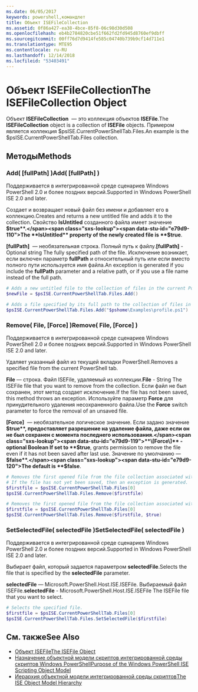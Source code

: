```yaml
---
ms.date: 06/05/2017
keywords: powershell,командлет
title: Объект ISEFileCollection
ms.assetid: 0f86a427-ea38-4bce-85f8-06c98d30d508
ms.openlocfilehash: eb4b2784820cbe51f662fd2fd945d8760ef9dbff
ms.sourcegitcommit: 00ff76d7d9414fe585c04740b739b9cf14d711e1
ms.translationtype: MTE95
ms.contentlocale: ru-RU
ms.lasthandoff: 12/14/2018
ms.locfileid: "53403491"
---
```

# <a name="the-isefilecollection-object"></a><span data-ttu-id="e79d9-103">Объект ISEFileCollection</span><span class="sxs-lookup"><span data-stu-id="e79d9-103">The ISEFileCollection Object</span></span>

<span data-ttu-id="e79d9-104">Объект **ISEFileCollection**  — это коллекция объектов **ISEFile**.</span><span class="sxs-lookup"><span data-stu-id="e79d9-104">The **ISEFileCollection** object is a collection of **ISEFile** objects.</span></span> <span data-ttu-id="e79d9-105">Примером является коллекция $psISE.CurrentPowerShellTab.Files.</span><span class="sxs-lookup"><span data-stu-id="e79d9-105">An example is the $psISE.CurrentPowerShellTab.Files collection.</span></span>

## <a name="methods"></a><span data-ttu-id="e79d9-106">Методы</span><span class="sxs-lookup"><span data-stu-id="e79d9-106">Methods</span></span>

### <a name="add-fullpath-"></a><span data-ttu-id="e79d9-107">Add\( \[fullPath\] \)</span><span class="sxs-lookup"><span data-stu-id="e79d9-107">Add\( \[fullPath\] \)</span></span>

<span data-ttu-id="e79d9-108">Поддерживается в интегрированной среде сценариев Windows PowerShell 2.0 и более поздних версий.</span><span class="sxs-lookup"><span data-stu-id="e79d9-108">Supported in Windows PowerShell ISE 2.0 and later.</span></span>

<span data-ttu-id="e79d9-109">Создает и возвращает новый файл без имени и добавляет его в коллекцию.</span><span class="sxs-lookup"><span data-stu-id="e79d9-109">Creates and returns a new untitled file and adds it to the collection.</span></span> <span data-ttu-id="e79d9-110">Свойство **IsUntitled** созданного файла имеет значение **$true**.</span><span class="sxs-lookup"><span data-stu-id="e79d9-110">The **IsUntitled** property of the newly created file is **$true**.</span></span>

<span data-ttu-id="e79d9-111">**\[fullPath\]**  — необязательная строка. Полный путь к файлу.</span><span class="sxs-lookup"><span data-stu-id="e79d9-111">**\[fullPath\]** - Optional string The fully specified path of the file.</span></span> <span data-ttu-id="e79d9-112">Исключение возникает, если включен параметр **fullPath** и относительный путь или если вместо полного пути используется имя файла.</span><span class="sxs-lookup"><span data-stu-id="e79d9-112">An exception is generated if you include the **fullPath** parameter and a relative path, or if you use a file name instead of the full path.</span></span>

```powershell
# Adds a new untitled file to the collection of files in the current PowerShell tab.
$newFile = $psISE.CurrentPowerShellTab.Files.Add()

# Adds a file specified by its full path to the collection of files in the current PowerShell tab.
$psISE.CurrentPowerShellTab.Files.Add("$pshome\Examples\profile.ps1")
```

### <a name="remove-file-force-"></a><span data-ttu-id="e79d9-113">Remove\( File, \[Force\] \)</span><span class="sxs-lookup"><span data-stu-id="e79d9-113">Remove\( File, \[Force\] \)</span></span>

<span data-ttu-id="e79d9-114">Поддерживается в интегрированной среде сценариев Windows PowerShell 2.0 и более поздних версий.</span><span class="sxs-lookup"><span data-stu-id="e79d9-114">Supported in Windows PowerShell ISE 2.0 and later.</span></span>

<span data-ttu-id="e79d9-115">Удаляет указанный файл из текущей вкладки PowerShell.</span><span class="sxs-lookup"><span data-stu-id="e79d9-115">Removes a specified file from the current PowerShell tab.</span></span>

<span data-ttu-id="e79d9-116">**File** — строка. Файл ISEFile, удаляемый из коллекции.</span><span class="sxs-lookup"><span data-stu-id="e79d9-116">**File** - String The ISEFile file that you want to remove from the collection.</span></span> <span data-ttu-id="e79d9-117">Если файл не был сохранен, этот метод создает исключение.</span><span class="sxs-lookup"><span data-stu-id="e79d9-117">If the file has not been saved, this method throws an exception.</span></span> <span data-ttu-id="e79d9-118">Используйте параметр **Force** для принудительного удаления несохраненного файла.</span><span class="sxs-lookup"><span data-stu-id="e79d9-118">Use the **Force** switch parameter to force the removal of an unsaved file.</span></span>

<span data-ttu-id="e79d9-119">**\[Force\]**  — необязательное логическое значение. Если задано значение **$true**, предоставляет разрешение на удаление файла, даже если он не был сохранен с момента последнего использования.</span><span class="sxs-lookup"><span data-stu-id="e79d9-119">**\[Force\]** - optional Boolean If set to **$true**, grants permission to remove the file even if it has not been saved after last use.</span></span> <span data-ttu-id="e79d9-120">Значение по умолчанию — **$false**.</span><span class="sxs-lookup"><span data-stu-id="e79d9-120">The default is **$false**.</span></span>

```powershell
# Removes the first opened file from the file collection associated with the current PowerShell tab.
# If the file has not yet been saved, then an exception is generated.
$firstfile = $psISE.CurrentPowerShellTab.Files[0]
$psISE.CurrentPowerShellTab.Files.Remove($firstfile)

# Removes the first opened file from the file collection associated with the current PowerShell tab, even if it has not been saved.
$firstfile = $psISE.CurrentPowerShellTab.Files[0]
$psISE.CurrentPowerShellTab.Files.Remove($firstfile, $true)
```

### <a name="setselectedfile-selectedfile-"></a><span data-ttu-id="e79d9-121">SetSelectedFile\( selectedFile \)</span><span class="sxs-lookup"><span data-stu-id="e79d9-121">SetSelectedFile\( selectedFile \)</span></span>

<span data-ttu-id="e79d9-122">Поддерживается в интегрированной среде сценариев Windows PowerShell 2.0 и более поздних версий.</span><span class="sxs-lookup"><span data-stu-id="e79d9-122">Supported in Windows PowerShell ISE 2.0 and later.</span></span>

<span data-ttu-id="e79d9-123">Выбирает файл, который задается параметром **selectedFile**.</span><span class="sxs-lookup"><span data-stu-id="e79d9-123">Selects the file that is specified by the **selectedFile** parameter.</span></span>

<span data-ttu-id="e79d9-124">**selectedFile** — Microsoft.PowerShell.Host.ISE.ISEFile. Выбираемый файл ISEFile.</span><span class="sxs-lookup"><span data-stu-id="e79d9-124">**selectedFile** - Microsoft.PowerShell.Host.ISE.ISEFile The ISEFile file that you want to select.</span></span>

```powershell
# Selects the specified file.
$firstfile = $psISE.CurrentPowerShellTab.Files[0]
$psISE.CurrentPowerShellTab.Files.SetSelectedFile($firstfile)
```

## <a name="see-also"></a><span data-ttu-id="e79d9-125">См. также</span><span class="sxs-lookup"><span data-stu-id="e79d9-125">See Also</span></span>

- [<span data-ttu-id="e79d9-126">Объект ISEFile</span><span class="sxs-lookup"><span data-stu-id="e79d9-126">The ISEFile Object</span></span>](The-ISEFile-Object.md)
- [<span data-ttu-id="e79d9-127">Назначение объектной модели скриптов интегрированной среды скриптов Windows PowerShell</span><span class="sxs-lookup"><span data-stu-id="e79d9-127">Purpose of the Windows PowerShell ISE Scripting Object Model</span></span>](Purpose-of-the-Windows-PowerShell-ISE-Scripting-Object-Model.md)
- [<span data-ttu-id="e79d9-128">Иерархия объектной модели интегрированной среды скриптов</span><span class="sxs-lookup"><span data-stu-id="e79d9-128">The ISE Object Model Hierarchy</span></span>](The-ISE-Object-Model-Hierarchy.md)